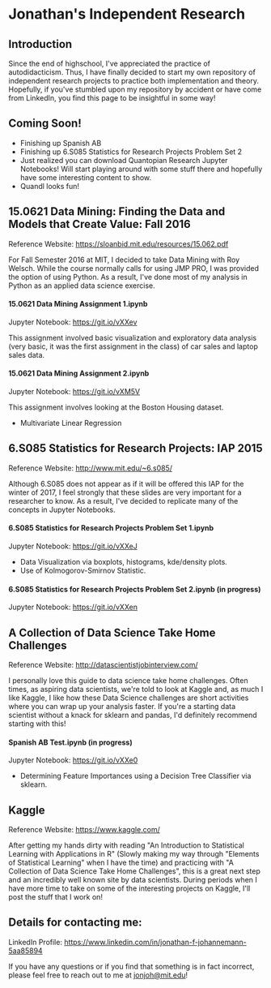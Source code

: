 # Jonathan's Independent Research

## Introduction
Since the end of highschool, I've appreciated the practice of autodidacticism. Thus, I have finally decided to start my own repository of independent research projects to practice both implementation and theory. Hopefully, if you've stumbled upon my repository by accident or have come from LinkedIn, you find this page to be insightful in some way!

## Coming Soon!
* Finishing up Spanish AB
* Finishing up 6.S085 Statistics for Research Projects Problem Set 2
* Just realized you can download Quantopian Research Jupyter Notebooks! Will start playing around with some stuff there and hopefully have some interesting content to show.
* Quandl looks fun!

## 15.0621 Data Mining: Finding the Data and Models that Create Value: Fall 2016
Reference Website: https://sloanbid.mit.edu/resources/15.062.pdf

For Fall Semester 2016 at MIT, I decided to take Data Mining with Roy Welsch. While the course normally calls for using JMP PRO, I was provided the option of using Python. As a result, I've done most of my analysis in Python as an applied data science exercise.

#### 15.0621 Data Mining Assignment 1.ipynb
Jupyter Notebook: https://git.io/vXXev

This assignment involved basic visualization and exploratory data analysis (very basic, it was the first assignment in the class) of car sales and laptop sales data.

#### 15.0621 Data Mining Assignment 2.ipynb
Jupyter Notebook: https://git.io/vXM5V

This assignment involves looking at the Boston Housing dataset. 

* Multivariate Linear Regression

## 6.S085 Statistics for Research Projects: IAP 2015
Reference Website: http://www.mit.edu/~6.s085/

Although 6.S085 does not appear as if it will be offered this IAP for the winter of 2017, I feel strongly that these slides are very important for a researcher to know. As a result, I've decided to replicate many of the concepts in Jupyter Notebooks.

#### 6.S085 Statistics for Research Projects Problem Set 1.ipynb
Jupyter Notebook: https://git.io/vXXeJ

* Data Visualization via boxplots, histograms, kde/density plots.
* Use of Kolmogorov-Smirnov Statistic.

#### 6.S085 Statistics for Research Projects Problem Set 2.ipynb (in progress)
Jupyter Notebook: https://git.io/vXXen

## A Collection of Data Science Take Home Challenges
Reference Website: http://datascientistjobinterview.com/

I personally love this guide to data science take home challenges. Often times, as aspiring data scientists, we're told to look at Kaggle and, as much I like Kaggle, I like how these Data Science challenges are short activities where you can wrap up your analysis faster. If you're a starting data scientist without a knack for sklearn and pandas, I'd definitely recommend starting with this!

#### Spanish AB Test.ipynb (in progress)
Jupyter Notebook: https://git.io/vXXe0
* Determining Feature Importances using a Decision Tree Classifier via sklearn.

## Kaggle
Reference Website: https://www.kaggle.com/

After getting my hands dirty with reading "An Introduction to Statistical Learning with Applications in R" (Slowly making my way through "Elements of Statistical Learning" when I have the time) and practicing with "A Collection of Data Science Take Home Challenges", this is a great next step and an incredibly well known site by data scientists. During periods when I have more time to take on some of the interesting projects on Kaggle, I'll post the stuff that I work on!


## Details for contacting me:
LinkedIn Profile: https://www.linkedin.com/in/jonathan-f-johannemann-5aa85894

If you have any questions or if you find that something is in fact incorrect, please feel free to reach out to me at jonjoh@mit.edu!
